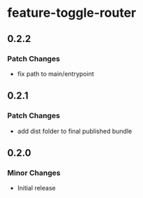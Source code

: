 # feature-toggle-router

## 0.2.2

### Patch Changes

- fix path to main/entrypoint

## 0.2.1

### Patch Changes

- add dist folder to final published bundle

## 0.2.0

### Minor Changes

- Initial release
